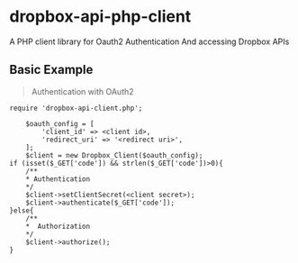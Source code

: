 # dropbox-api-php-client
A PHP client library for Oauth2 Authentication And accessing Dropbox APIs

## Basic Example
> Authentication with OAuth2

    require 'dropbox-api-client.php';

        $oauth_config = [
            'client_id' => <client id>,
            'redirect_uri' => '<redirect uri>',
        ];
        $client = new Dropbox_Client($oauth_config);
    if (isset($_GET['code']) && strlen($_GET['code'])>0){
        /**
        * Authentication 
        */
        $client->setClientSecret(<client secret>);
        $client->authenticate($_GET['code']);
    }else{
        /**
        *  Authorization
        */
        $client->authorize();
    }
